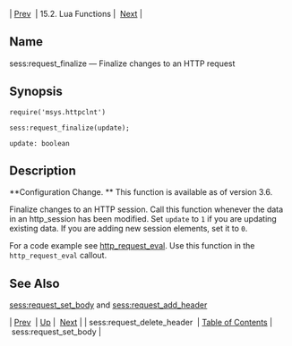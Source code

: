 | [Prev](lua.ref.sess_request_delete_header)  | 15.2. Lua Functions |  [Next](lua.ref.sess_request_set_body.php) |

<a name="lua.ref.sess_request_finalize"></a>
## Name

sess:request_finalize — Finalize changes to an HTTP request

<a name="idp23744064"></a>
## Synopsis

`require('msys.httpclnt')`

`sess:request_finalize(update);`

`update: boolean`<a name="idp23747456"></a>
## Description

**Configuration Change. ** This function is available as of version 3.6.

Finalize changes to an HTTP session. Call this function whenever the data in an http_session has been modified. Set `update` to `1` if you are updating existing data. If you are adding new session elements, set it to `0`.

For a code example see [http_request_eval](https://support.messagesystems.com/docs/web-push/push.http_request_eval). Use this function in the `http_request_eval` callout.

<a name="idp23754496"></a>
## See Also

[sess:request_set_body](lua.ref.sess_request_set_body "sess:request_set_body") and [sess:request_add_header](lua.ref.sess_request_add_header.php "sess:request_add_header")

| [Prev](lua.ref.sess_request_delete_header)  | [Up](lua.function.details.php) |  [Next](lua.ref.sess_request_set_body.php) |
| sess:request_delete_header  | [Table of Contents](index) |  sess:request_set_body |
